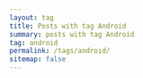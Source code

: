 ```yaml
---
layout: tag
title: Posts with tag Android
summary: posts with tag Android
tag: android
permalink: /tags/android/
sitemap: false
---
```

